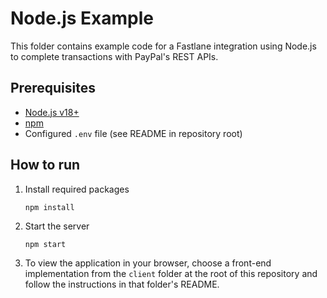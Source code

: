 # Node.js Example

This folder contains example code for a Fastlane integration using Node.js to complete transactions with PayPal's REST APIs.

## Prerequisites

- [Node.js v18+](https://nodejs.org)
- [npm](https://www.npmjs.com/)
- Configured `.env` file (see README in repository root)

## How to run

1. Install required packages
    ```
    npm install
    ```
2. Start the server
    ```
    npm start
    ```
3. To view the application in your browser, choose a front-end implementation from the `client` folder at the root of this repository and follow the instructions in that folder's README.
